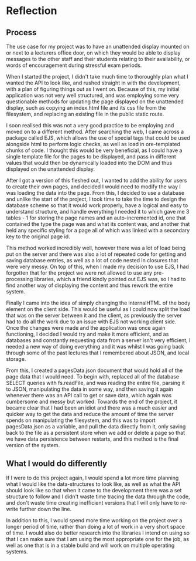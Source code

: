 # Reflection
## Process
The use case for my project was to have an unattended display mounted on or next to a
lecturers office door, on which they would be able to display messages to the other staff
and their students relating to their availability, or words of encouragement during stressful
exam periods.

When I started the project, I didn't take much time to thoroughly plan what I wanted the
API to look like, and rushed straight in with the development, with a plan of figuring things out
as I went on. Because of this, my initial application was not very well structured, and was
employing some very questionable methods for updating the page displayed on the unattended display,
such as copying an index.html file and its css file from the filesystem, and replacing an existing
file in the public static route.

I soon realised this was not a very good practice to be employing and moved on to a different
method. After searching the web, I came across a package called EJS, which allows the use of
special tags that could be used alongside html to perform logic checks, as well as load in
ore-templated chunks of code. I thought this would be very beneficial, as I could have a single
template file for the pages to be displayed, and pass in different values that would then be
dynamically loaded into the DOM and thus displayed on the unattended display.

After I got a version of this fleshed out, I wanted to add the ability for users to create
their own pages, and decided I would need to modify the way I was loading the data into the page.
From this, I decided to use a database and unlike the start of the project, I took time to take
the time to design the database scheme so that it would work properly, have a logical and easy to
understand structure, and handle everything I needed it to which gave me 3 tables - 1 for storing
the page names and an auto-incremented id, one that contained the type the page was and what its
content was, and another that held any specific styling for a page all of which was linked with a
secondary key to the original page id.

This method worked incredibly well, however there was a lot of load being put on the server and there was also a lot of repeated code for getting and saving database entries, as well as a lot
of code nested in closures that were very messy. On top of this, when I made my decision to use
EJS, I had forgotten that for the project we were not allowed to use any pre-processing libraries,
which a friend kindly pointed out EJS was, so I had to find another way of displaying the content
and thus rework the entire system.   

Finally I came into the idea of simply changing the internalHTML of the body element on the client
side. This would be useful as I could now split the load that was on the server between it and the
client, as previously the server had to do all the work due to an issue with EJS not working
client side. Once the changes were made and the application was once again functioning, I decided
I would try and make it more efficient, and as databases and constantly requesting data from a
server isn't very efficient, I needed a new way of doing everything and it was whilst I was going back through some of the past lectures that I remembered about JSON, and local storage.

From this, I created a pagesData.json document that would hold all of the page data that I would
need. To begin with, replaced all of the database SELECT queries with fs.readFile, and was reading the entire file, parsing it to JSON, manipulating the data in some way, and then saving it again
whenever there was an API call to get or save data, which again was cumbersome and messy but worked. Towards the end of the project, it became clear that I had been an idiot and there was a much easier and quicker way to get the data and reduce the amount of time the server spends on
manipulating the filesystem, and this was to import pagesData.json as a variable, and pull the
data directly from it, only saving back to the file as a persistent store when we add or delete a
page so that we have data persistence between restarts, and this method is the final version of the system.

## What I would do differently
If I were to do this project again, I would spend a lot more time planning what I would like the
data-structures to look like, as well as what the API should look like so that when it came to the development there was a set structure to follow and I didn't waste time tracing the data through the code, and don't waste time creating inefficient versions that I will only have to re-write further down the line.

In addition to this, I would spend more time working on the project over a longer period of time,
rather than doing a lot of work in a very short space of time. I would also do better research 
into the libraries I intend on using so that I can make sure that I am using the most appropriate 
one for the job, as well as one that is in a stable build and will work on multiple operating 
systems. 
